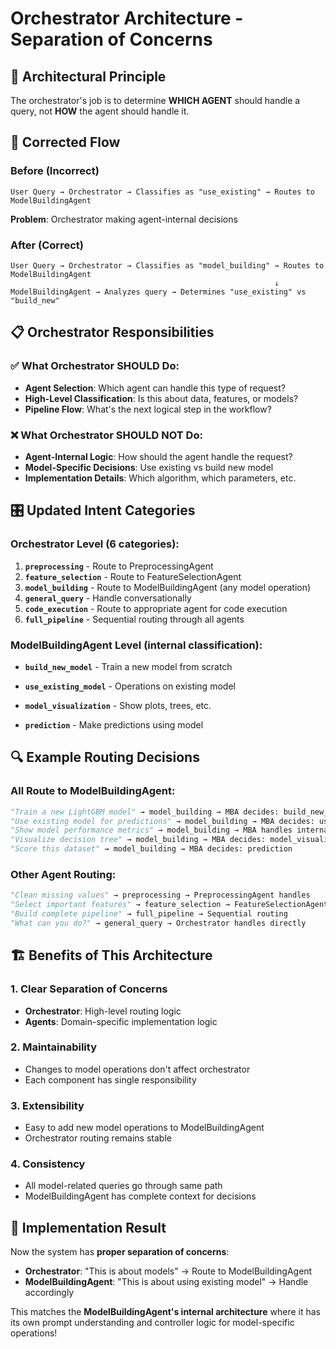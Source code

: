 # Orchestrator Architecture - Separation of Concerns

## 🎯 **Architectural Principle**

The orchestrator's job is to determine **WHICH AGENT** should handle a query, not **HOW** the agent should handle it.

## 🔄 **Corrected Flow**

### **Before (Incorrect)**
```
User Query → Orchestrator → Classifies as "use_existing" → Routes to ModelBuildingAgent
```
**Problem**: Orchestrator making agent-internal decisions

### **After (Correct)**
```
User Query → Orchestrator → Classifies as "model_building" → Routes to ModelBuildingAgent
                                                           ↓
ModelBuildingAgent → Analyzes query → Determines "use_existing" vs "build_new"
```

## 📋 **Orchestrator Responsibilities**

### ✅ **What Orchestrator SHOULD Do:**
- **Agent Selection**: Which agent can handle this type of request?
- **High-Level Classification**: Is this about data, features, or models?
- **Pipeline Flow**: What's the next logical step in the workflow?

### ❌ **What Orchestrator SHOULD NOT Do:**
- **Agent-Internal Logic**: How should the agent handle the request?
- **Model-Specific Decisions**: Use existing vs build new model
- **Implementation Details**: Which algorithm, which parameters, etc.

## 🎛️ **Updated Intent Categories**

### **Orchestrator Level (6 categories):**
1. **`preprocessing`** - Route to PreprocessingAgent
2. **`feature_selection`** - Route to FeatureSelectionAgent  
3. **`model_building`** - Route to ModelBuildingAgent (any model operation)
4. **`general_query`** - Handle conversationally
5. **`code_execution`** - Route to appropriate agent for code execution
6. **`full_pipeline`** - Sequential routing through all agents

### **ModelBuildingAgent Level (internal classification):**
- **`build_new_model`** - Train a new model from scratch
- **`use_existing_model`** - Operations on existing model

- **`model_visualization`** - Show plots, trees, etc.
- **`prediction`** - Make predictions using model

## 🔍 **Example Routing Decisions**

### **All Route to ModelBuildingAgent:**
```python
"Train a new LightGBM model" → model_building → MBA decides: build_new_model
"Use existing model for predictions" → model_building → MBA decides: use_existing_model  
"Show model performance metrics" → model_building → MBA handles internally
"Visualize decision tree" → model_building → MBA decides: model_visualization
"Score this dataset" → model_building → MBA decides: prediction
```

### **Other Agent Routing:**
```python
"Clean missing values" → preprocessing → PreprocessingAgent handles
"Select important features" → feature_selection → FeatureSelectionAgent handles
"Build complete pipeline" → full_pipeline → Sequential routing
"What can you do?" → general_query → Orchestrator handles directly
```

## 🏗️ **Benefits of This Architecture**

### **1. Clear Separation of Concerns**
- **Orchestrator**: High-level routing logic
- **Agents**: Domain-specific implementation logic

### **2. Maintainability**
- Changes to model operations don't affect orchestrator
- Each component has single responsibility

### **3. Extensibility**
- Easy to add new model operations to ModelBuildingAgent
- Orchestrator routing remains stable

### **4. Consistency**
- All model-related queries go through same path
- ModelBuildingAgent has complete context for decisions

## 🎯 **Implementation Result**

Now the system has **proper separation of concerns**:

- **Orchestrator**: "This is about models" → Route to ModelBuildingAgent
- **ModelBuildingAgent**: "This is about using existing model" → Handle accordingly

This matches the **ModelBuildingAgent's internal architecture** where it has its own prompt understanding and controller logic for model-specific operations!
